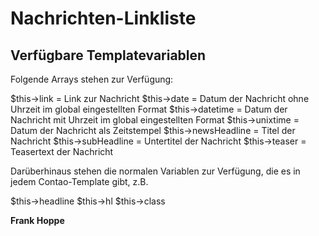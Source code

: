 # Nachrichten-Linkliste

## Verfügbare Templatevariablen

Folgende Arrays stehen zur Verfügung:

$this->link = Link zur Nachricht
$this->date = Datum der Nachricht ohne Uhrzeit im global eingestellten Format
$this->datetime = Datum der Nachricht mit Uhrzeit im global eingestellten Format
$this->unixtime = Datum der Nachricht als Zeitstempel
$this->newsHeadline = Titel der Nachricht
$this->subHeadline = Untertitel der Nachricht
$this->teaser = Teasertext der Nachricht

Darüberhinaus stehen die normalen Variablen zur Verfügung, die es in jedem Contao-Template gibt, z.B.

$this->headline
$this->hl
$this->class

**Frank Hoppe**
